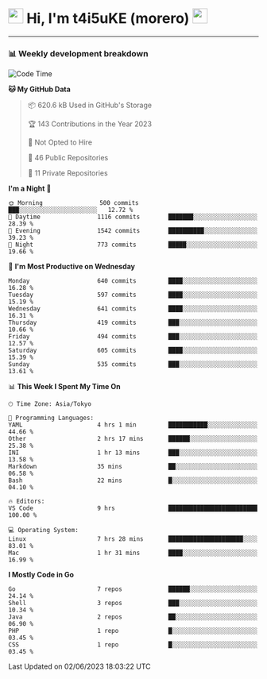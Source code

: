 <!-- Title -->
<h1>
    <img src="https://emojis.slackmojis.com/emojis/images/1600385609/10490/cactuar.gif?1600385609" width="30"/> 
    Hi, I'm t4i5uKE (morero) 
    <img src="https://emojis.slackmojis.com/emojis/images/1600385609/10490/cactuar.gif?1600385609" width="30"/>
</h1>

---

<h3> 📊 Weekly development breakdown </h3>
<!-- waka-readme-stats -->

<!--START_SECTION:waka-->
![Code Time](http://img.shields.io/badge/Code%20Time-1%2C536%20hrs%2033%20mins-blue)

**🐱 My GitHub Data** 

> 📦 620.6 kB Used in GitHub's Storage 
 > 
> 🏆 143 Contributions in the Year 2023
 > 
> 🚫 Not Opted to Hire
 > 
> 📜 46 Public Repositories 
 > 
> 🔑 11 Private Repositories 
 > 
**I'm a Night 🦉** 

```text
🌞 Morning                500 commits         ███░░░░░░░░░░░░░░░░░░░░░░   12.72 % 
🌆 Daytime                1116 commits        ███████░░░░░░░░░░░░░░░░░░   28.39 % 
🌃 Evening                1542 commits        ██████████░░░░░░░░░░░░░░░   39.23 % 
🌙 Night                  773 commits         █████░░░░░░░░░░░░░░░░░░░░   19.66 % 
```
📅 **I'm Most Productive on Wednesday** 

```text
Monday                   640 commits         ████░░░░░░░░░░░░░░░░░░░░░   16.28 % 
Tuesday                  597 commits         ████░░░░░░░░░░░░░░░░░░░░░   15.19 % 
Wednesday                641 commits         ████░░░░░░░░░░░░░░░░░░░░░   16.31 % 
Thursday                 419 commits         ███░░░░░░░░░░░░░░░░░░░░░░   10.66 % 
Friday                   494 commits         ███░░░░░░░░░░░░░░░░░░░░░░   12.57 % 
Saturday                 605 commits         ████░░░░░░░░░░░░░░░░░░░░░   15.39 % 
Sunday                   535 commits         ███░░░░░░░░░░░░░░░░░░░░░░   13.61 % 
```


📊 **This Week I Spent My Time On** 

```text
🕑︎ Time Zone: Asia/Tokyo

💬 Programming Languages: 
YAML                     4 hrs 1 min         ███████████░░░░░░░░░░░░░░   44.66 % 
Other                    2 hrs 17 mins       ██████░░░░░░░░░░░░░░░░░░░   25.38 % 
INI                      1 hr 13 mins        ███░░░░░░░░░░░░░░░░░░░░░░   13.58 % 
Markdown                 35 mins             ██░░░░░░░░░░░░░░░░░░░░░░░   06.58 % 
Bash                     22 mins             █░░░░░░░░░░░░░░░░░░░░░░░░   04.10 % 

🔥 Editors: 
VS Code                  9 hrs               █████████████████████████   100.00 % 

💻 Operating System: 
Linux                    7 hrs 28 mins       █████████████████████░░░░   83.01 % 
Mac                      1 hr 31 mins        ████░░░░░░░░░░░░░░░░░░░░░   16.99 % 
```

**I Mostly Code in Go** 

```text
Go                       7 repos             ██████░░░░░░░░░░░░░░░░░░░   24.14 % 
Shell                    3 repos             ███░░░░░░░░░░░░░░░░░░░░░░   10.34 % 
Java                     2 repos             ██░░░░░░░░░░░░░░░░░░░░░░░   06.90 % 
PHP                      1 repo              █░░░░░░░░░░░░░░░░░░░░░░░░   03.45 % 
CSS                      1 repo              █░░░░░░░░░░░░░░░░░░░░░░░░   03.45 % 
```




 Last Updated on 02/06/2023 18:03:22 UTC
<!--END_SECTION:waka-->
